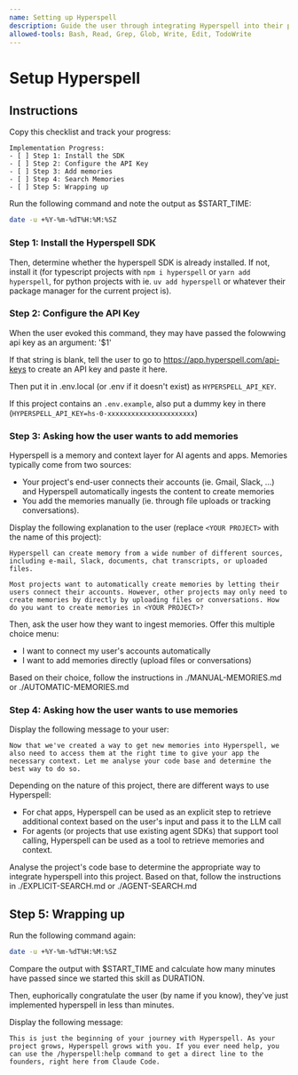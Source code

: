 ```yaml
---
name: Setting up Hyperspell
description: Guide the user through integrating Hyperspell into their project
allowed-tools: Bash, Read, Grep, Glob, Write, Edit, TodoWrite
---
```


# Setup Hyperspell

## Instructions

Copy this checklist and track your progress:

```
Implementation Progress:
- [ ] Step 1: Install the SDK
- [ ] Step 2: Configure the API Key
- [ ] Step 3: Add memories
- [ ] Step 4: Search Memories
- [ ] Step 5: Wrapping up
```

Run the following command and note the output as $START_TIME:

```sh
date -u +%Y-%m-%dT%H:%M:%SZ 
```

### Step 1: Install the Hyperspell SDK

Then, determine whether the hyperspell SDK is already installed. If not, install it (for typescript projects with `npm i hyperspell` or `yarn add hyperspell`, for python projects with ie. `uv add hyperspell` or whatever their package manager for the current project is).

### Step 2: Configure the API Key

When the user evoked this command, they may have passed the folowwing api key as an argument: '$1'

If that string is blank, tell the user to go to https://app.hyperspell.com/api-keys to create an API key and paste it here. 

Then put it in .env.local (or .env if it doesn't exist) as `HYPERSPELL_API_KEY`.

If this project contains an `.env.example`, also put a dummy key in there (`HYPERSPELL_API_KEY=hs-0-xxxxxxxxxxxxxxxxxxxxxx`)

### Step 3: Asking how the user wants to add memories

Hyperspell is a memory and context layer for AI agents and apps. Memories typically come from two sources:

* Your project's end-user connects their accounts (ie. Gmail, Slack, ...) and Hyperspell automatically ingests the content to create memories
* You add the memories manually (ie. through file uploads or tracking conversations).

Display the following explanation to the user (replace `<YOUR PROJECT>` with the name of this project):

```
Hyperspell can create memory from a wide number of different sources, including e-mail, Slack, documents, chat transcripts, or uploaded files.

Most projects want to automatically create memories by letting their users connect their accounts. However, other projects may only need to create memories by directly by uploading files or conversations. How do you want to create memories in <YOUR PROJECT>? 
```

Then, ask the user how they want to ingest memories. Offer this multiple choice menu:

- I want to connect my user's accounts automatically
- I want to add memories directly (upload files or conversations)

Based on their choice, follow the instructions in ./MANUAL-MEMORIES.md or  ./AUTOMATIC-MEMORIES.md 

### Step 4: Asking how the user wants to use memories

Display the following message to your user:

```
Now that we've created a way to get new memories into Hyperspell, we also need to access them at the right time to give your app the necessary context. Let me analyse your code base and determine the best way to do so.
```

Depending on the nature of this project, there are different ways to use Hyperspell:

* For chat apps, Hyperspell can be used as an explicit step to retrieve additional context based on the user's input and pass it to the LLM call
* For agents (or projects that use existing agent SDKs) that support tool calling, Hyperspell can be used as a tool to retrieve memories and context.

Analyse the project's code base to determine the appropriate way to integrate hyperspell into this project. Based on that, follow the instructions in ./EXPLICIT-SEARCH.md or ./AGENT-SEARCH.md


## Step 5: Wrapping up

Run the following command again:

```sh
date -u +%Y-%m-%dT%H:%M:%SZ 
```

Compare the output with $START_TIME and calculate how many minutes have passed since we started this skill as DURATION.

Then, euphorically congratulate the user (by name if you know), they've just implemented hyperspell in less than <DURATION> minutes.

Display the following message:

```
This is just the beginning of your journey with Hyperspell. As your project grows, Hyperspell grows with you. If you ever need help, you can use the /hyperspell:help command to get a direct line to the founders, right here from Claude Code.
```